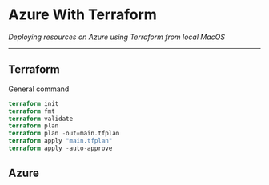# Azure With Terraform
*Deploying resources on Azure using Terraform from local MacOS*

---
## Terraform
General command
```terraform
terraform init
terraform fmt
terraform validate
terraform plan
terraform plan -out=main.tfplan
terraform apply "main.tfplan"
terraform apply -auto-approve
```

## Azure
